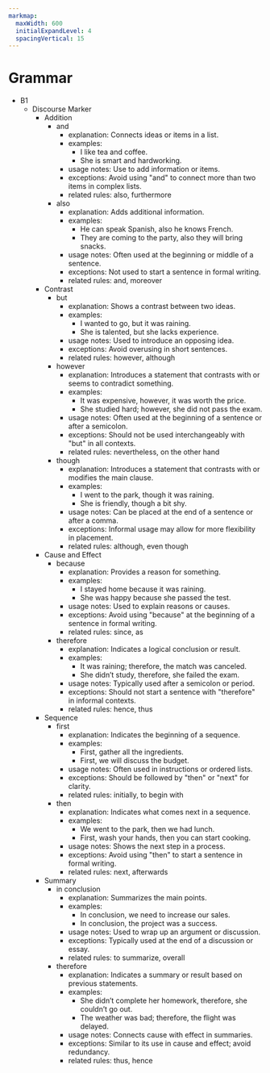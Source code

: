 ```yaml
---
markmap:
  maxWidth: 600
  initialExpandLevel: 4
  spacingVertical: 15
---
```


# Grammar

- B1
  - Discourse Marker
    - Addition
      - and
        - explanation: Connects ideas or items in a list.
        - examples:
          - I like tea and coffee.
          - She is smart and hardworking.
        - usage notes: Use to add information or items.
        - exceptions: Avoid using "and" to connect more than two items in complex lists.
        - related rules: also, furthermore
      - also
        - explanation: Adds additional information.
        - examples:
          - He can speak Spanish, also he knows French.
          - They are coming to the party, also they will bring snacks.
        - usage notes: Often used at the beginning or middle of a sentence.
        - exceptions: Not used to start a sentence in formal writing.
        - related rules: and, moreover
    - Contrast
      - but
        - explanation: Shows a contrast between two ideas.
        - examples:
          - I wanted to go, but it was raining.
          - She is talented, but she lacks experience.
        - usage notes: Used to introduce an opposing idea.
        - exceptions: Avoid overusing in short sentences.
        - related rules: however, although
      - however
        - explanation: Introduces a statement that contrasts with or seems to contradict something.
        - examples:
          - It was expensive, however, it was worth the price.
          - She studied hard; however, she did not pass the exam.
        - usage notes: Often used at the beginning of a sentence or after a semicolon.
        - exceptions: Should not be used interchangeably with "but" in all contexts.
        - related rules: nevertheless, on the other hand
      - though
        - explanation: Introduces a statement that contrasts with or modifies the main clause.
        - examples:
          - I went to the park, though it was raining.
          - She is friendly, though a bit shy.
        - usage notes: Can be placed at the end of a sentence or after a comma.
        - exceptions: Informal usage may allow for more flexibility in placement.
        - related rules: although, even though
    - Cause and Effect
      - because
        - explanation: Provides a reason for something.
        - examples:
          - I stayed home because it was raining.
          - She was happy because she passed the test.
        - usage notes: Used to explain reasons or causes.
        - exceptions: Avoid using "because" at the beginning of a sentence in formal writing.
        - related rules: since, as
      - therefore
        - explanation: Indicates a logical conclusion or result.
        - examples:
          - It was raining; therefore, the match was canceled.
          - She didn’t study, therefore, she failed the exam.
        - usage notes: Typically used after a semicolon or period.
        - exceptions: Should not start a sentence with "therefore" in informal contexts.
        - related rules: hence, thus
    - Sequence
      - first
        - explanation: Indicates the beginning of a sequence.
        - examples:
          - First, gather all the ingredients.
          - First, we will discuss the budget.
        - usage notes: Often used in instructions or ordered lists.
        - exceptions: Should be followed by "then" or "next" for clarity.
        - related rules: initially, to begin with
      - then
        - explanation: Indicates what comes next in a sequence.
        - examples:
          - We went to the park, then we had lunch.
          - First, wash your hands, then you can start cooking.
        - usage notes: Shows the next step in a process.
        - exceptions: Avoid using "then" to start a sentence in formal writing.
        - related rules: next, afterwards
    - Summary
      - in conclusion
        - explanation: Summarizes the main points.
        - examples:
          - In conclusion, we need to increase our sales.
          - In conclusion, the project was a success.
        - usage notes: Used to wrap up an argument or discussion.
        - exceptions: Typically used at the end of a discussion or essay.
        - related rules: to summarize, overall
      - therefore
        - explanation: Indicates a summary or result based on previous statements.
        - examples:
          - She didn’t complete her homework, therefore, she couldn’t go out.
          - The weather was bad; therefore, the flight was delayed.
        - usage notes: Connects cause with effect in summaries.
        - exceptions: Similar to its use in cause and effect; avoid redundancy.
        - related rules: thus, hence
